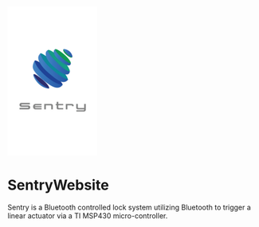 ![Logo](https://github.com/adamberry/SentryWebsite/blob/master/style/images/java_app/logo_white_thumb.png)

# SentryWebsite
Sentry is a Bluetooth controlled lock system utilizing Bluetooth to trigger a linear actuator via a TI MSP430 micro-controller.
